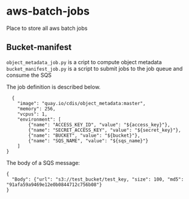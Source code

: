 # aws-batch-jobs
Place to store all aws batch jobs

## Bucket-manifest

`object_metadata_job.py` is a cript to compute object metadata
`bucket_manifest_job.py` is a script to submit jobs to the job queue and consume the SQS

The job definition is described below. 
```
  {
    "image": "quay.io/cdis/object_metadata:master",
    "memory": 256,
    "vcpus": 1,
    "environment": [
        {"name": "ACCESS_KEY_ID", "value": "${access_key}"},
        {"name": "SECRET_ACCESS_KEY", "value": "${secret_key}"},
        {"name": "BUCKET", "value": "${bucket}"},
        {"name": "SQS_NAME", "value": "${sqs_name}"}
    ]
}
```

The body of a SQS message:
```
{
  "Body": {"url": "s3://test_bucket/test_key, "size": 100, "md5": "91afa59a9469e12e0b0844712c756b08"}
}
```
